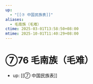 ```yaml
---
up:
  - "[[⑦ 中国民族表]]"
aliases:
  - 毛南族（毛难）
ctime: 2025-03-01T13:58:50+08:00
mtime: 2025-10-01T11:40:29+08:00
---
```


# ⑦76 毛南族（毛难）

- up: [[⑦ 中国民族表]]
